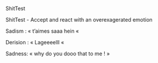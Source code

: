 ShitTest

ShitTest - Accept and react with an overexagerated emotion

Sadism : « t’aimes saaa hein «

Derision : « Lageeeelll «

Sadness: « why do you dooo that to me ! »